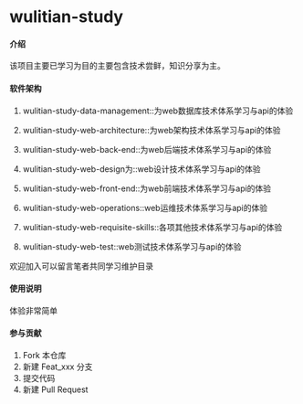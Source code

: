 # wulitian-study

#### 介绍

该项目主要已学习为目的主要包含技术尝鲜，知识分享为主。

#### 软件架构

1. wulitian-study-data-management::为web数据库技术体系学习与api的体验
   
2. wulitian-study-web-architecture::为web架构技术体系学习与api的体验
   
3. wulitian-study-web-back-end::为web后端技术体系学习与api的体验
   
4. wulitian-study-web-design为::web设计技术体系学习与api的体验
   
5. wulitian-study-web-front-end::为web前端技术体系学习与api的体验
   
6. wulitian-study-web-operations::web运维技术体系学习与api的体验
   
7. wulitian-study-web-requisite-skills::各项其他技术体系学习与api的体验
   
8. wulitian-study-web-test::web测试技术体系学习与api的体验

欢迎加入可以留言笔者共同学习维护目录

#### 使用说明

体验非常简单

#### 参与贡献

1.  Fork 本仓库
2.  新建 Feat_xxx 分支
3.  提交代码
4.  新建 Pull Request
